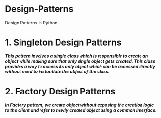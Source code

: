 # Design-Patterns
Design Patterns in Python

# 1. Singleton Design Patterns

***This pattern involves a single class which is responsible to create an object while making sure that only single object gets created. This class provides a way to access its only object which can be accessed directly without need to instantiate the object of the class.***

# 2. Factory Design Patterns

***In Factory pattern, we create object without exposing the creation logic to the client and refer to newly created object using a common interface.***